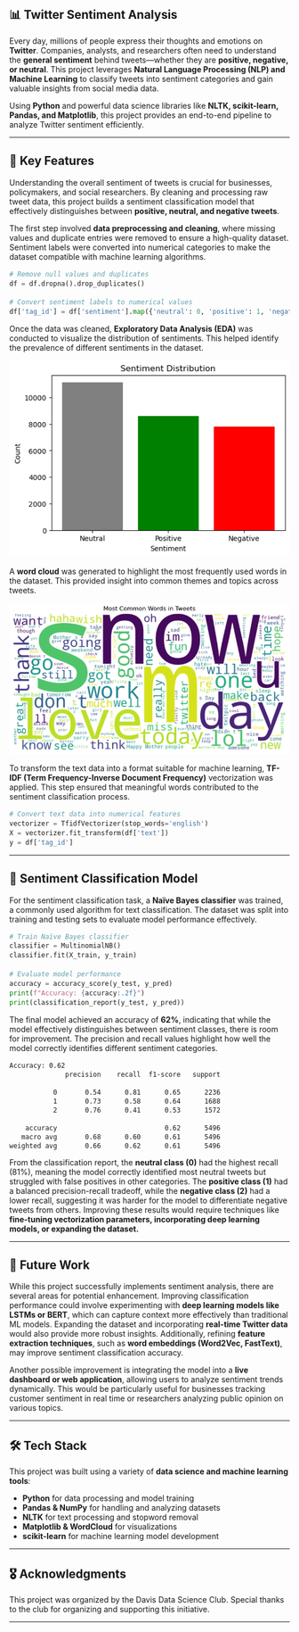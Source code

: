 ## 📊 Twitter Sentiment Analysis

Every day, millions of people express their thoughts and emotions on **Twitter**. Companies, analysts, and researchers often need to understand the **general sentiment** behind tweets—whether they are **positive, negative, or neutral**. This project leverages **Natural Language Processing (NLP) and Machine Learning** to classify tweets into sentiment categories and gain valuable insights from social media data.

Using **Python** and powerful data science libraries like **NLTK, scikit-learn, Pandas, and Matplotlib**, this project provides an end-to-end pipeline to analyze Twitter sentiment efficiently.

---

## 🚀 Key Features

Understanding the overall sentiment of tweets is crucial for businesses, policymakers, and social researchers. By cleaning and processing raw tweet data, this project builds a sentiment classification model that effectively distinguishes between **positive, neutral, and negative tweets**. 

The first step involved **data preprocessing and cleaning**, where missing values and duplicate entries were removed to ensure a high-quality dataset. Sentiment labels were converted into numerical categories to make the dataset compatible with machine learning algorithms.

```python
# Remove null values and duplicates
df = df.dropna().drop_duplicates()

# Convert sentiment labels to numerical values
df['tag_id'] = df['sentiment'].map({'neutral': 0, 'positive': 1, 'negative': 2})
```

Once the data was cleaned, **Exploratory Data Analysis (EDA)** was conducted to visualize the distribution of sentiments. This helped identify the prevalence of different sentiments in the dataset.

![Sentiment Distribution](output.png)

A **word cloud** was generated to highlight the most frequently used words in the dataset. This provided insight into common themes and topics across tweets.

![Word Cloud](output2.png)

To transform the text data into a format suitable for machine learning, **TF-IDF (Term Frequency-Inverse Document Frequency)** vectorization was applied. This step ensured that meaningful words contributed to the sentiment classification process.

```python
# Convert text data into numerical features
vectorizer = TfidfVectorizer(stop_words='english')
X = vectorizer.fit_transform(df['text'])
y = df['tag_id']
```

---

## 🤖 Sentiment Classification Model

For the sentiment classification task, a **Naïve Bayes classifier** was trained, a commonly used algorithm for text classification. The dataset was split into training and testing sets to evaluate model performance effectively.

```python
# Train Naïve Bayes classifier
classifier = MultinomialNB()
classifier.fit(X_train, y_train)

# Evaluate model performance
accuracy = accuracy_score(y_test, y_pred)
print(f"Accuracy: {accuracy:.2f}")
print(classification_report(y_test, y_pred))
```

The final model achieved an accuracy of **62%**, indicating that while the model effectively distinguishes between sentiment classes, there is room for improvement. The precision and recall values highlight how well the model correctly identifies different sentiment categories. 

```
Accuracy: 0.62
              precision    recall  f1-score   support

           0       0.54      0.81      0.65      2236
           1       0.73      0.58      0.64      1688
           2       0.76      0.41      0.53      1572

    accuracy                           0.62      5496
   macro avg       0.68      0.60      0.61      5496
weighted avg       0.66      0.62      0.61      5496
```

From the classification report, the **neutral class (0)** had the highest recall (81%), meaning the model correctly identified most neutral tweets but struggled with false positives in other categories. The **positive class (1)** had a balanced precision-recall tradeoff, while the **negative class (2)** had a lower recall, suggesting it was harder for the model to differentiate negative tweets from others. Improving these results would require techniques like **fine-tuning vectorization parameters, incorporating deep learning models, or expanding the dataset.**

---

## 📌 Future Work

While this project successfully implements sentiment analysis, there are several areas for potential enhancement. Improving classification performance could involve experimenting with **deep learning models like LSTMs or BERT**, which can capture context more effectively than traditional ML models. Expanding the dataset and incorporating **real-time Twitter data** would also provide more robust insights. Additionally, refining **feature extraction techniques**, such as **word embeddings (Word2Vec, FastText)**, may improve sentiment classification accuracy. 

Another possible improvement is integrating the model into a **live dashboard or web application**, allowing users to analyze sentiment trends dynamically. This would be particularly useful for businesses tracking customer sentiment in real time or researchers analyzing public opinion on various topics.

---

## 🛠 Tech Stack

This project was built using a variety of **data science and machine learning tools**:

- **Python** for data processing and model training
- **Pandas & NumPy** for handling and analyzing datasets
- **NLTK** for text processing and stopword removal
- **Matplotlib & WordCloud** for visualizations
- **scikit-learn** for machine learning model development

---

## 🎖️ Acknowledgments

This project was organized by the Davis Data Science Club. Special thanks to the club for organizing and supporting this initiative.

---